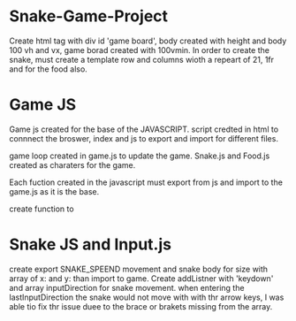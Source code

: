 # Snake-Game-Project
Create html tag with div id 'game board', body created with height and body 100 vh and vx, game borad created with 100vmin. In order to create the snake, must create a template row and columns wioth a repeart of 21, 1fr and for the food also.
# Game JS
Game js created for the base of the JAVASCRIPT. script credted in html to connnect the broswer, index and js to export and import for different files.

game loop created in game.js to update the game. Snake.js and Food.js created as charaters for the game.

Each fuction created in the javascript must export from js and import to the game.js as it is the base.

create function to

# Snake JS and Input.js
create export SNAKE_SPEEND movement and snake body for size with array of x: and y: than import to game. Create addListner with 'keydown' and array inputDirection for snake movement. when  entering the lastInputDirection the snake would not move with with thr arrow keys, I was able tio fix thr issue duee to the brace or brakets missing from the array.


